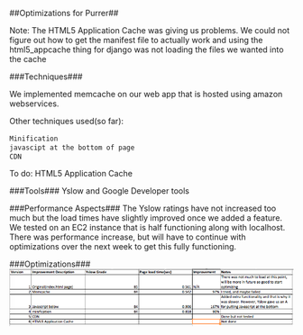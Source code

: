 [optims]: optimis.png

##Optimizations for Purrer##

Note: The HTML5 Application Cache was giving us problems. We could not figure out
how to get the manifest file to actually work and using the html5_appcache thing
for django was not loading the files we wanted into the cache

###Techniques###

We implemented memcache on our web app that is hosted using amazon webservices.

Other techniques used(so far):

    Minification
    javascipt at the bottom of page
    CDN


To do:
    HTML5 Application Cache

###Tools###
Yslow and Google Developer tools


###Performance Aspects###
The Yslow ratings have not increased too much but the load times have slightly
improved once we added a feature. We tested on an EC2 instance that is half
functioning along with localhost. There was performance increase, but will have
to continue with optimizations over the next week to get this fully functioning.



###Optimizations###
![Optimizations][optims]

